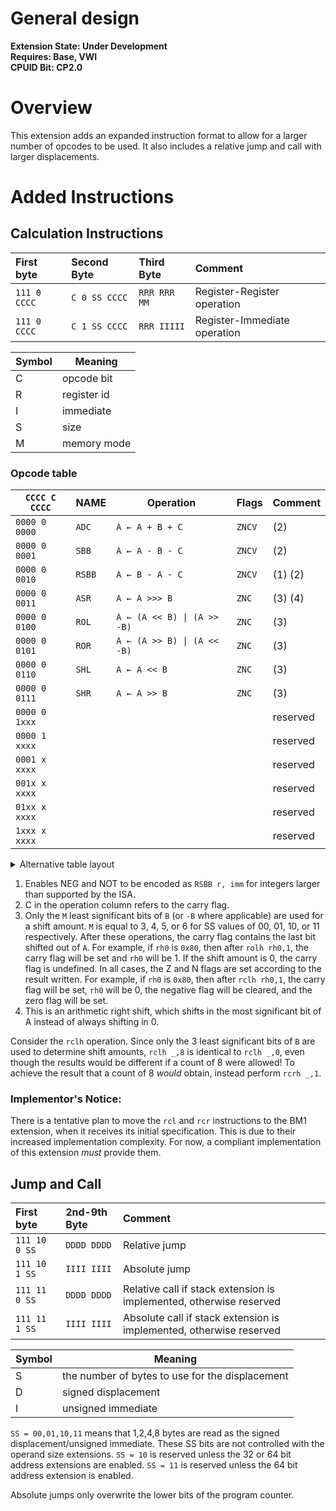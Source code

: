 # General design

**Extension State: Under Development**  
**Requires: Base, VWI**  
**CPUID Bit: CP2.0**

# Overview

This extension adds an expanded instruction format to allow for a larger number of opcodes to be used. It also includes a relative jump and call with larger displacements.

# Added Instructions

## Calculation Instructions

| First byte    | Second Byte   | Third Byte   | Comment                      |
|:--------------|:--------------|:-------------|:-----------------------------|
| `111 0 CCCC`  | `C 0 SS CCCC` | `RRR RRR MM` | Register-Register operation  |
| `111 0 CCCC`  | `C 1 SS CCCC` | `RRR IIIII`  | Register-Immediate operation |

| Symbol | Meaning                                    |
|--------|--------------------------------------------|
| C      | opcode bit                                 |
| R      | register id                                |
| I      | immediate                                  |
| S      | size                                       |
| M      | memory mode                                |

### Opcode table

| `CCCC C CCCC` | NAME            | Operation                                  | Flags  | Comment  |
|---------------|-----------------|--------------------------------------------|--------|----------|
| `0000 0 0000` | `ADC`           | `A ← A + B + C`                            | `ZNCV` | (2)      |
| `0000 0 0001` | `SBB`           | `A ← A - B - C`                            | `ZNCV` | (2)      |
| `0000 0 0010` | `RSBB`          | `A ← B - A - C`                            | `ZNCV` | (1) (2)  |
| `0000 0 0011` | `ASR`           | `A ← A >>> B`                              | `ZNC`  | (3) (4)  |
| `0000 0 0100` | `ROL`           | <code>A ← (A << B) &#124; (A >> -B)</code> | `ZNC`  | (3)      |
| `0000 0 0101` | `ROR`           | <code>A ← (A >> B) &#124; (A << -B)</code> | `ZNC`  | (3)      |
| `0000 0 0110` | `SHL`           | `A ← A << B`                               | `ZNC`  | (3)      |
| `0000 0 0111` | `SHR`           | `A ← A >> B`                               | `ZNC`  | (3)      |
| `0000 0 1xxx` |                 |                                            |        | reserved |
| `0000 1 xxxx` |                 |                                            |        | reserved |
| `0001 x xxxx` |                 |                                            |        | reserved |
| `001x x xxxx` |                 |                                            |        | reserved |
| `01xx x xxxx` |                 |                                            |        | reserved |
| `1xxx x xxxx` |                 |                                            |        | reserved |

<details>
<summary>Alternative table layout</summary>

| `C CCCC CCCC` | NAME            | Operation                                  | Flags  | Comment  |
|---------------|-----------------|--------------------------------------------|--------|----------|
| `0 0000 0000` | `ADC`           | `A ← A + B + C`                            | `ZNCV` | (2)      |
| `0 0000 0001` | `SBB`           | `A ← A - B - C`                            | `ZNCV` | (2)      |
| `0 0000 0010` | `RSBB`          | `A ← B - A - C`                            | `ZNCV` | (1) (2)  |
| `0 0000 0011` | `ASR`           | `A ← A >>> B`                              | `ZNC`  | (3) (4)  |
| `0 0000 0100` | `ROL`           | <code>A ← (A << B) &#124; (A >> -B)</code> | `ZNC`  | (3)      |
| `0 0000 0101` | `ROR`           | <code>A ← (A >> B) &#124; (A << -B)</code> | `ZNC`  | (3)      |
| `0 0000 0110` | `SHL`           | `A ← A << B`                               | `ZNC`  | (3)      |
| `0 0000 0111` | `SHR`           | `A ← A >> B`                               | `ZNC`  | (3)      |
| `0 0000 1xxx` |                 |                                            |        | reserved |
| `0 0001 xxxx` |                 |                                            |        | reserved |
| `0 001x xxxx` |                 |                                            |        | reserved |
| `0 01xx xxxx` |                 |                                            |        | reserved |
| `0 1xxx xxxx` |                 |                                            |        | reserved |
| `1 xxxx xxxx` |                 |                                            |        | reserved |

</details>

1) Enables NEG and NOT to be encoded as `RSBB r, imm` for integers larger than supported by the ISA.
2) C in the operation column refers to the carry flag.
3) Only the `M` least significant bits of `B` (or `-B` where applicable) are used for a shift amount.
    `M` is equal to 3, 4, 5, or 6 for SS values of 00, 01, 10, or 11 respectively.
    After these operations, the carry flag contains the last bit shifted out of `A`. For example,
    if `rh0` is `0x80`, then after `rolh rh0,1`, the carry flag will be set and `rh0` will be 1.
    If the shift amount is 0, the carry flag is undefined.
    In all cases, the Z and N flags are set according to the result written.
    For example, if `rh0` is `0x80`, then after `rclh rh0,1`, the carry flag will be set,
    `rh0` will be 0, the negative flag will be cleared, and the zero flag will be set.
4) This is an arithmetic right shift, which shifts in the most significant bit of A instead of always
    shifting in 0.

Consider the `rclh` operation. Since only the 3 least significant bits
of `B` are used to determine shift amounts,
`rclh _,8` is identical to `rclh _,0`, even though the results would be
different if a count of 8 were allowed! To achieve the result that a count
of 8 _would_ obtain, instead perform `rcrh _,1`.

### Implementor's Notice:

There is a tentative plan to move the `rcl` and `rcr` instructions to the BM1 extension, when it receives its initial specification. This is due to their increased implementation complexity. For now, a compliant implementation of this extension _must_ provide them.

## Jump and Call

| First byte    | 2nd-9th Byte | Comment                                                             |
|:--------------|:-------------|:--------------------------------------------------------------------|
| `111 10 0 SS` | `DDDD DDDD`  | Relative jump                                                       |
| `111 10 1 SS` | `IIII IIII`  | Absolute jump                                                       |
| `111 11 0 SS` | `DDDD DDDD`  | Relative call if stack extension is implemented, otherwise reserved |
| `111 11 1 SS` | `IIII IIII`  | Absolute call if stack extension is implemented, otherwise reserved |

| Symbol | Meaning                                         |
|--------|-------------------------------------------------|
| S      | the number of bytes to use for the displacement |
| D      | signed displacement                             |
| I      | unsigned immediate                              |

`SS = 00,01,10,11` means that 1,2,4,8 bytes are read as the signed displacement/unsigned immediate. These SS bits are not controlled with the operand size extensions. `SS = 10` is reserved unless the 32 or 64 bit address extensions are enabled. `SS = 11` is reserved unless the 64 bit address extension is enabled.

Absolute jumps only overwrite the lower bits of the program counter.


